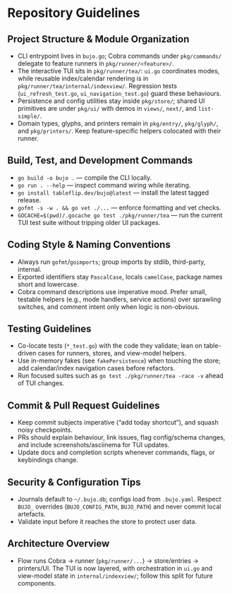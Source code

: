 # Repository Guidelines

## Project Structure & Module Organization
- CLI entrypoint lives in `bujo.go`; Cobra commands under `pkg/commands/` delegate to feature runners in `pkg/runner/<feature>/`.
- The interactive TUI sits in `pkg/runner/tea/`: `ui.go` coordinates modes, while reusable index/calendar rendering is in `pkg/runner/tea/internal/indexview/`. Regression tests (`ui_refresh_test.go`, `ui_navigation_test.go`) guard these behaviours.
- Persistence and config utilities stay inside `pkg/store/`; shared UI primitives are under `pkg/ui/` with demos in `views/`, `next/`, and `list-simple/`.
- Domain types, glyphs, and printers remain in `pkg/entry/`, `pkg/glyph/`, and `pkg/printers/`. Keep feature-specific helpers colocated with their runner.

## Build, Test, and Development Commands
- `go build -o bujo .` — compile the CLI locally.
- `go run . --help` — inspect command wiring while iterating.
- `go install tableflip.dev/bujo@latest` — install the latest tagged release.
- `gofmt -s -w . && go vet ./...` — enforce formatting and vet checks.
- `GOCACHE=$(pwd)/.gocache go test ./pkg/runner/tea` — run the current TUI test suite without tripping older UI packages.

## Coding Style & Naming Conventions
- Always run `gofmt`/`goimports`; group imports by stdlib, third-party, internal.
- Exported identifiers stay `PascalCase`, locals `camelCase`, package names short and lowercase.
- Cobra command descriptions use imperative mood. Prefer small, testable helpers (e.g., mode handlers, service actions) over sprawling switches, and comment intent only when logic is non-obvious.

## Testing Guidelines
- Co-locate tests (`*_test.go`) with the code they validate; lean on table-driven cases for runners, stores, and view-model helpers.
- Use in-memory fakes (see `fakePersistence`) when touching the store; add calendar/index navigation cases before refactors.
- Run focused suites such as `go test ./pkg/runner/tea -race -v` ahead of TUI changes.

## Commit & Pull Request Guidelines
- Keep commit subjects imperative (“add today shortcut”), and squash noisy checkpoints.
- PRs should explain behaviour, link issues, flag config/schema changes, and include screenshots/asciinema for TUI updates.
- Update docs and completion scripts whenever commands, flags, or keybindings change.

## Security & Configuration Tips
- Journals default to `~/.bujo.db`; configs load from `.bujo.yaml`. Respect `BUJO_` overrides (`BUJO_CONFIG_PATH`, `BUJO_PATH`) and never commit local artefacts.
- Validate input before it reaches the store to protect user data.

## Architecture Overview
- Flow runs Cobra → runner (`pkg/runner/...`) → store/entries → printers/UI. The TUI is now layered, with orchestration in `ui.go` and view-model state in `internal/indexview/`; follow this split for future components.
